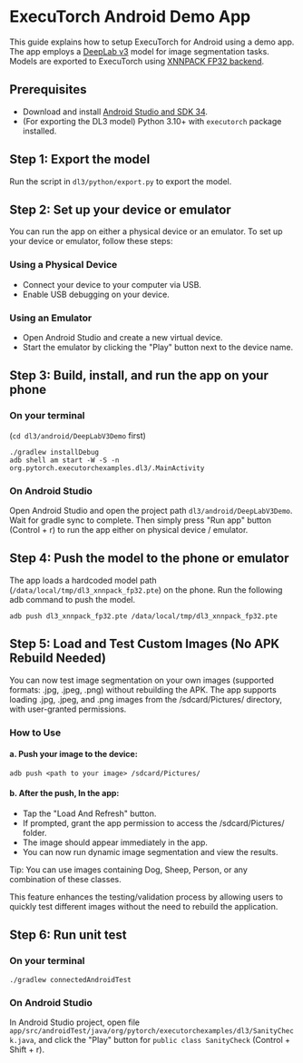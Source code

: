 # ExecuTorch Android Demo App

This guide explains how to setup ExecuTorch for Android using a demo app. The app employs a [DeepLab v3](https://pytorch.org/hub/pytorch_vision_deeplabv3_resnet101/) model for image segmentation tasks. Models are exported to ExecuTorch using [XNNPACK FP32 backend](https://pytorch.org/executorch/main/backends-xnnpack.html#xnnpack-backend).

## Prerequisites
* Download and install [Android Studio and SDK 34](https://developer.android.com/studio).
* (For exporting the DL3 model) Python 3.10+ with `executorch` package installed.

## Step 1: Export the model
Run the script in `dl3/python/export.py` to export the model.

## Step 2: Set up your device or emulator
You can run the app on either a physical device or an emulator. To set up your device or emulator, follow these steps:

### Using a Physical Device
* Connect your device to your computer via USB.
* Enable USB debugging on your device.

### Using an Emulator
* Open Android Studio and create a new virtual device.
* Start the emulator by clicking the "Play" button next to the device name.

## Step 3: Build, install, and run the app on your phone
### On your terminal
(`cd dl3/android/DeepLabV3Demo` first)
```
./gradlew installDebug
adb shell am start -W -S -n org.pytorch.executorchexamples.dl3/.MainActivity
```

### On Android Studio
Open Android Studio and open the project path `dl3/android/DeepLabV3Demo`. Wait for gradle sync to complete.
Then simply press "Run app" button (Control + r) to run the app either on physical device / emulator.

## Step 4: Push the model to the phone or emulator
The app loads a hardcoded model path (`/data/local/tmp/dl3_xnnpack_fp32.pte`) on the phone.
Run the following adb command to push the model.
```
adb push dl3_xnnpack_fp32.pte /data/local/tmp/dl3_xnnpack_fp32.pte
```

## Step 5: Load and Test Custom Images (No APK Rebuild Needed)
You can now test image segmentation on your own images (supported formats: .jpg, .jpeg, .png) without rebuilding the APK. The app supports loading .jpg, .jpeg, and .png images from the /sdcard/Pictures/ directory, with user-granted permissions.

### How to Use
#### a. Push your image to the device:
```
adb push <path to your image> /sdcard/Pictures/

```
#### b. After the push, In the app:
- Tap the "Load And Refresh" button.
- If prompted, grant the app permission to access the /sdcard/Pictures/ folder.
- The image should appear immediately in the app.
- You can now run dynamic image segmentation and view the results.

Tip: You can use images containing Dog, Sheep, Person, or any combination of these classes.

This feature enhances the testing/validation process by allowing users to quickly test different images without the need to rebuild the application.

## Step 6: Run unit test
### On your terminal
```
./gradlew connectedAndroidTest
```

### On Android Studio
In Android Studio project, open file `app/src/androidTest/java/org/pytorch/executorchexamples/dl3/SanityCheck.java`,
and click the "Play" button for `public class SanityCheck` (Control + Shift + r).
